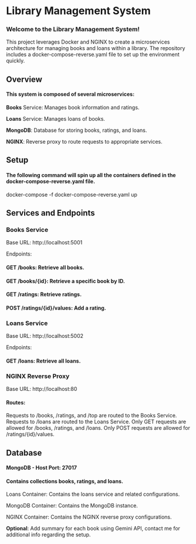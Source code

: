 # Library Management System

### Welcome to the Library Management System! 

This project leverages Docker and NGINX to create a microservices architecture for managing books and loans within a library. 
The repository includes a docker-compose-reverse.yaml file to set up the environment quickly.

## Overview

#### This system is composed of several microservices:



**Books** Service: Manages book information and ratings.

**Loans** Service: Manages loans of books.

**MongoDB**: Database for storing books, ratings, and loans.

**NGINX**: Reverse proxy to route requests to appropriate services.


## Setup
#### The following command will spin up all the containers defined in the docker-compose-reverse.yaml file.
docker-compose -f docker-compose-reverse.yaml up




## Services and Endpoints
### Books Service
Base URL: http://localhost:5001

Endpoints:
#### GET /books: Retrieve all books.
#### GET /books/{id}: Retrieve a specific book by ID.
#### GET /ratings: Retrieve ratings.
#### POST /ratings/{id}/values: Add a rating.

### Loans Service
Base URL: http://localhost:5002

Endpoints:
#### GET /loans: Retrieve all loans.


### NGINX Reverse Proxy
Base URL: http://localhost:80

#### Routes:


Requests to /books, /ratings, and /top are routed to the Books Service.
Requests to /loans are routed to the Loans Service.
Only GET requests are allowed for /books, /ratings, and /loans.
Only POST requests are allowed for /ratings/{id}/values.


## Database
#### MongoDB - Host Port: 27017
#### Contains collections books, ratings, and loans.


Loans Container: Contains the loans service and related configurations.


MongoDB Container: Contains the MongoDB instance.


NGINX Container: Contains the NGINX reverse proxy configurations.



**Optional**: Add summary for each book using Gemini API, contact me for additional info regarding the setup. 
